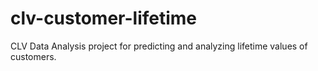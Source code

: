 # clv-customer-lifetime
CLV Data Analysis project for predicting and analyzing lifetime values of customers.
